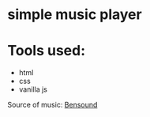 # simple music player

# Tools used:

- html
- css
- vanilla js

Source of music: [Bensound](https://www.bensound.com/)
